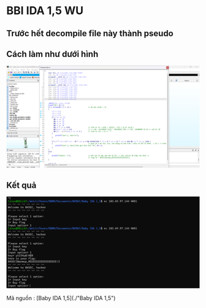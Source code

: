 # BBI IDA 1,5 WU

## Trước hết decompile file này thành pseudo 

## Cách làm như dưới hình

![](baby_ida_mot_phay_5.png)

## Kết quả 

![](kqua.png)

Mã nguồn : [Baby IDA 1,5](./"Baby IDA 1,5")